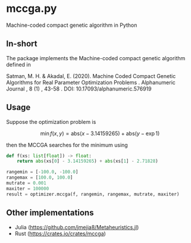 # mccga.py
Machine-coded compact genetic algorithm in Python


## In-short

The package implements the Machine-coded compact genetic algorithm defined in 

Satman, M. H. & Akadal, E. (2020). Machine Coded Compact Genetic Algorithms for Real Parameter Optimization Problems . Alphanumeric Journal , 8 (1) , 43-58 . DOI: 10.17093/alphanumeric.576919

## Usage 

Suppose the optimization problem is 

$$
\min f(x, y) = \text{abs}(x - 3.14159265) + \text{abs}(y - \exp{1})
$$

then the MCCGA searches for the minimum using 

```python 
def f(xs: list[float]) -> float:
    return abs(xs[0] - 3.14159265) + abs(xs[1] - 2.71828)

rangemin = [-100.0, -100.0]
rangemax = [100.0, 100.0]
mutrate = 0.001
maxiter = 100000
result = optimizer.mccga(f, rangemin, rangemax, mutrate, maxiter)
```


## Other implementations

- Julia (https://github.com/jmejia8/Metaheuristics.jl)
- Rust (https://crates.io/crates/mccga)
